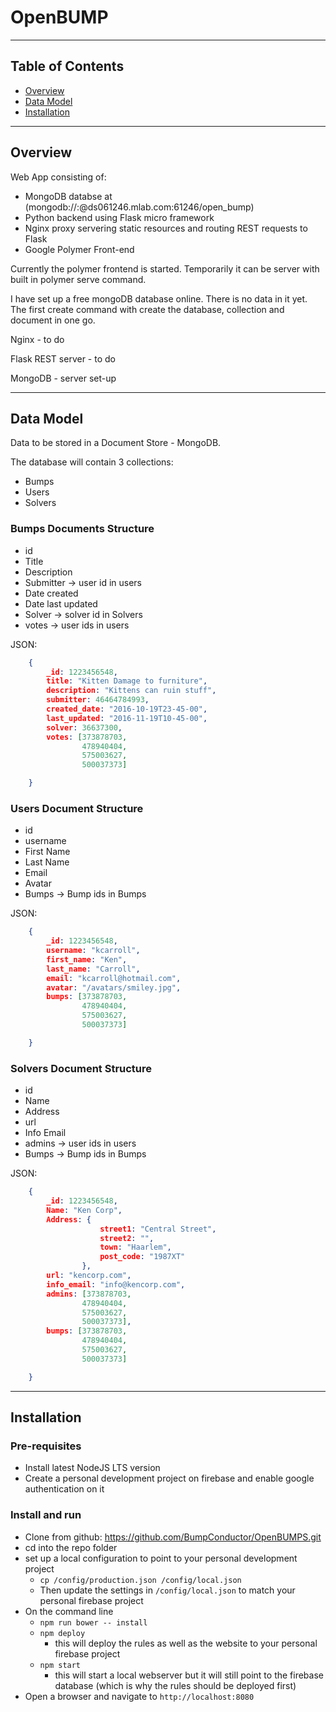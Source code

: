 # OpenBUMP

---

## Table of Contents
  * [Overview](#overview)
  * [Data Model](#data-model)
  * [Installation](#installation)

---

## Overview <a id="overview"></a>

Web App consisting of:

- MongoDB databse at (mongodb://<dbuser>:<dbpassword>@ds061246.mlab.com:61246/open_bump)
- Python backend using Flask micro framework
- Nginx proxy servering static resources and routing REST requests to Flask
- Google Polymer Front-end

Currently the polymer frontend is started. Temporarily it can be server with built in polymer serve command.

I have set up a free mongoDB database online. There is no data in it yet. The first create command with create the database, collection and document in one go.

Nginx - to do

Flask REST server - to do

MongoDB - server set-up

---

## Data Model <a id="data-model"></a>

Data to be stored in a Document Store - MongoDB.

The database will contain 3 collections:
- Bumps
- Users
- Solvers

### Bumps Documents Structure

- id	
- Title
- Description
- Submitter -> user id in users
- Date created
- Date last updated
- Solver -> solver id in Solvers
- votes -> user ids in users

JSON:

``` json
    {
	    _id: 1223456548,
	    title: "Kitten Damage to furniture",
	    description: "Kittens can ruin stuff",
	    submitter: 46464784993,
	    created_date: "2016-10-19T23-45-00",
	    last_updated: "2016-11-19T10-45-00",
		solver: 36637300,
		votes: [373878703,
				478940404,
				575003627,
				500037373]

    }
```


### Users Document Structure

- id
- username
- First Name
- Last Name
- Email
- Avatar
- Bumps -> Bump ids in Bumps

JSON:

``` json
    {
	    _id: 1223456548,
	    username: "kcarroll",
	    first_name: "Ken",
	    last_name: "Carroll",
	    email: "kcarroll@hotmail.com",
	    avatar: "/avatars/smiley.jpg",
		bumps: [373878703,
				478940404,
				575003627,
				500037373]

    }
```


### Solvers Document Structure

- id
- Name
- Address
- url
- Info Email
- admins -> user ids in users
- Bumps -> Bump ids in Bumps

JSON:

``` json
    {
	    _id: 1223456548,
	    Name: "Ken Corp",
	    Address: {
					street1: "Central Street",
					street2: "",
					town: "Haarlem",
					post_code: "1987XT"
				},
	    url: "kencorp.com",
	    info_email: "info@kencorp.com",
		admins: [373878703,
				478940404,
				575003627,
				500037373],
		bumps: [373878703,
				478940404,
				575003627,
				500037373]

    }
```

---

## Installation <a id="installation"></a>

### Pre-requisites

- Install latest NodeJS LTS version
- Create a personal development project on firebase and enable google authentication on it

### Install and run

- Clone from github: https://github.com/BumpConductor/OpenBUMPS.git
- cd into the repo folder
- set up a local configuration to point to your personal development project
    - `cp /config/production.json /config/local.json`
    - Then update the settings in `/config/local.json` to match your personal firebase project
- On the command line
    - `npm run bower -- install`
    - `npm deploy`
        - this will deploy the rules as well as the website to your personal firebase project
    - `npm start`
        - this will start a local webserver but it will still point to the firebase database (which is why the rules should be deployed first)
- Open a browser and navigate to `http://localhost:8080`

